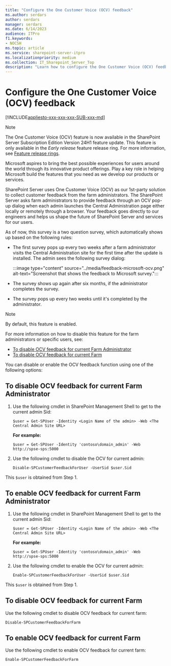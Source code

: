```yaml
---
title: "Configure the One Customer Voice (OCV) feedback"
ms.author: serdars
author: serdars
manager: serdars
ms.date: 6/14/2023
audience: ITPro
f1.keywords:
- NOCSH
ms.topic: article
ms.service: sharepoint-server-itpro
ms.localizationpriority: medium
ms.collection: IT_Sharepoint_Server_Top
description: "Learn how to configure the One Customer Voice (OCV) feedback."
---
```


# Configure the One Customer Voice (OCV) feedback

[!INCLUDE[appliesto-xxx-xxx-xxx-SUB-xxx-md](../includes/appliesto-xxx-xxx-xxx-SUB-xxx-md.md)]

> [!Note]
> The One Customer Voice (OCV) feature is now available in the SharePoint Server Subscription Edition Version 24H1 feature update. This feature is only available in the *Early release* feature release ring. For more information, see [Feature release rings](feature-release-rings.md).

Microsoft aspires to bring the best possible experiences for users around the world through its innovative product offerings. Play a key role in helping Microsoft build the features that you need as we develop our products or services.

SharePoint Server uses One Customer Voice (OCV) as our 1st-party solution to collect customer feedback from the farm administrators. The SharePoint Server asks farm administrators to provide feedback through an OCV pop-up dialog when each admin launches the Central Administration page either locally or remotely through a browser. Your feedback goes directly to our engineers and helps us shape the future of SharePoint Server and services for our users.

As of now, this survey is a two question survey, which automatically shows up based on the following rules:

- The first survey pops up every two weeks after a farm administrator visits the Central Administration site for the first time after the update is installed. The admin sees the following survey dialog:

  :::image type="content" source="../media/feedback-microsoft-ocv.png" alt-text="Screenshot that shows the feedback to Microsoft survey.":::

- The survey shows up again after six months, if the administrator completes the survey.
- The survey pops up every two weeks until it's completed by the administrator.

> [!Note]
> By default, this feature is enabled.

For more information on how to disable this feature for the farm administrators or specific users, see:

- [To disable OCV feedback for current Farm Administrator](#to-disable-ocv-feedback-for-current-farm-administrator)
- [To disable OCV feedback for current Farm](#to-disable-ocv-feedback-for-current-farm)

You can disable or enable the OCV feedback function using one of the following options:

## To disable OCV feedback for current Farm Administrator

  1. Use the following cmdlet in SharePoint Management Shell to get to the current admin Sid:  

     ```
     $user = Get-SPUser -Identity <Login Name of the admin> -Web <The Central Admin Site URL>
     ```

     **For example:**
     
     ```
     $user = Get-SPUser -Identity 'contoso\domain_admin' -Web http://spse-sps:5000 
     ```

  2. Use the following cmdlet to disable the OCV for current admin:

     ```
     Disable-SPCustomerFeedbackForUser -UserSid $user.Sid 
     ```

This `$user` is obtained from Step 1.
  
## To enable OCV feedback for current Farm Administrator

  1. Use the following cmdlet in SharePoint Management Shell to get to the current admin Sid:  

     ```
     $user = Get-SPUser -Identity <Login Name of the admin> -Web <The Central Admin Site URL>
     ```

     **For example:**
  
     ```
     $user = Get-SPUser -Identity 'contoso\domain_admin' -Web http://spse-sps:5000 
     ```

  2.  Use the following cmdlet to enable the OCV for current admin: 

      ```
      Enable-SPCustomerFeedbackForUser -UserSid $user.Sid
      ```
This `$user` is obtained from Step 1. 
  
## To disable OCV feedback for current Farm 

Use the following cmdlet to disable OCV feedback for current farm:  
  
  ```
  Disable-SPCustomerFeedbackForFarm
  ```
  
## To enable OCV feedback for current Farm 

Use the following cmdlet to enable OCV feedback for current farm:
  
  ```
  Enable-SPCustomerFeedbackForFarm
  ```